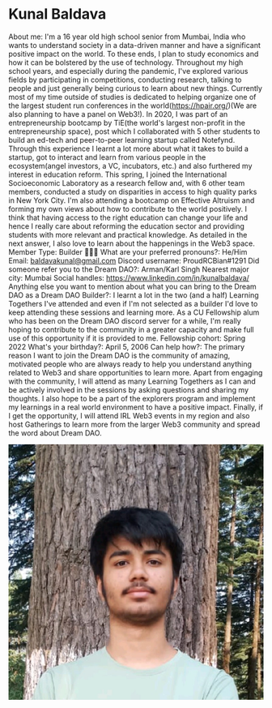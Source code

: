 # Kunal Baldava

About me: I'm a 16 year old high school senior from Mumbai, India who wants to understand society in a data-driven manner and have a significant positive impact on the world. To these ends, I plan to study economics and how it can be bolstered by the use of technology. Throughout my high school years, and especially during the pandemic, I've explored various fields by participating in competitions, conducting research, talking to people and just generally being curious to learn about new things. Currently most of my time outside of studies is dedicated to helping organize one of the largest student run conferences in the world(https://hpair.org/)(We are also planning to have a panel on Web3!). In 2020, I was part of an entrepreneurship bootcamp by TiE(the world's largest non-profit in the entrepreneurship space), post which I collaborated with 5 other students to build an ed-tech and peer-to-peer learning startup called Notefynd. Through this experience I learnt a lot more about what it takes to build a startup, got to interact and learn from various people in the ecosystem(angel investors, a VC, incubators, etc.) and also furthered my interest in education reform. This spring, I joined the International Socioeconomic Laboratory as a research fellow and, with 6 other team members, conducted a study on disparities in access to high quality parks in New York City.
I'm also attending a bootcamp on Effective Altruism and forming my own views about how to contribute to the world positively. I think that having access to the right education can change your life and hence I really care about reforming the education sector and providing students with more relevant and practical knowledge. As detailed in the next answer, I also love to learn about the happenings in the Web3 space.
Member Type: Builder 👷🏾‍♀️
What are your preferred pronouns?: He/Him
Email: baldavakunal@gmail.com
Discord username: ProudRCBian#1291
Did someone refer you to the Dream DAO?: Arman/Karl Singh
Nearest major city: Mumbai
Social handles: https://www.linkedin.com/in/kunalbaldava/
Anything else you want to mention about what you can bring to the Dream DAO as a Dream DAO Builder?: I learnt a lot in the two (and a half) Learning Togethers I've attended and even if I'm not selected as a builder I'd love to keep attending these sessions and learning more. As a CU Fellowship alum who has been on the Dream DAO discord server for a while, I'm really hoping to contribute to the community in a greater capacity and make full use of this opportunity if it is provided to me. 
Fellowship cohort: Spring 2022
What's your birthday?: April 5, 2006
Can help how?: The primary reason I want to join the Dream DAO is the community of amazing, motivated people who are always ready to help you understand anything related to Web3 and share opportunities to learn more. Apart from engaging with the community, I will attend as many Learning Togethers as I can and be actively involved in the sessions by asking questions and sharing my thoughts. I also hope to be a part of the explorers program and implement my learnings in a real world environment to have a positive impact. Finally, if I get the opportunity, I will attend IRL Web3 events in my region and also host Gatherings to learn more from the larger Web3 community and spread the word about Dream DAO.

![profile pic - Kunal.jpg](../../Dream%20DAO%20Voting%20Member%20List%201790792012994a419257db8f8a7807ff/%5BS2%5D%20Dream%20DAO%20Founding%20Voting%20Member%20List%202c05a57dde504a87a8ced236cce0b149/Kunal%20Baldava%203fd5f71bde58499fb2abdc3258755680/profile_pic_-_Kunal.jpg)